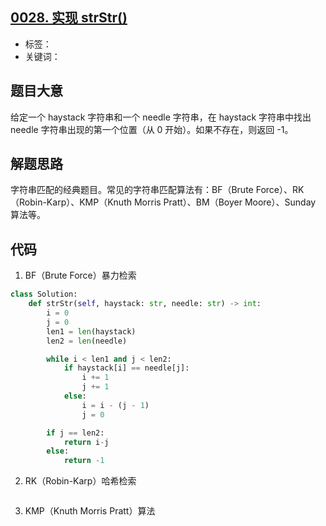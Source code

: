 ## [0028. 实现 strStr()](https://leetcode-cn.com/problems/implement-strstr/)

- 标签：
- 关键词：

## 题目大意

给定一个 haystack 字符串和一个 needle 字符串，在 haystack 字符串中找出 needle 字符串出现的第一个位置（从 0 开始）。如果不存在，则返回  -1。

## 解题思路

字符串匹配的经典题目。常见的字符串匹配算法有：BF（Brute Force）、RK（Robin-Karp）、KMP（Knuth Morris Pratt）、BM（Boyer Moore）、Sunday 算法等。

## 代码

1. BF（Brute Force）暴力检索

```Python
class Solution:
    def strStr(self, haystack: str, needle: str) -> int:
        i = 0
        j = 0
        len1 = len(haystack)
        len2 = len(needle)

        while i < len1 and j < len2:
            if haystack[i] == needle[j]:
                i += 1
                j += 1
            else:
                i = i - (j - 1)
                j = 0

        if j == len2:
            return i-j
        else:
            return -1
```

2. RK（Robin-Karp）哈希检索

```Python

```

3. KMP（Knuth Morris Pratt）算法
